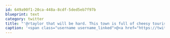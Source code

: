 ```yaml
---
id: 649a90f1-20ca-448a-8cdf-5ded5eb7f97b
blueprint: text
category: twitter
title: "'@rtaylor that will be hard. This town is full of cheesy tourist junk. found some decent side streets tho"
caption: '<span class="username username_linked">@<a href="https://twitter.com/rtaylor" title="Elon Musk">rtaylor</a></span> that will be hard. This town is full of cheesy tourist junk. found some decent side streets tho'
---
```

